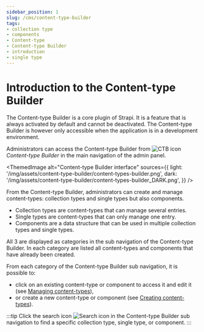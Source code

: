 ```yaml
---
sidebar_position: 1
slug: /cms/content-type-builder
tags:
- collection type
- components
- Content-type
- Content-type Builder
- introduction
- single type 
---
```


# Introduction to the Content-type Builder

The Content-type Builder is a core plugin of Strapi. It is a feature that is always activated by default and cannot be deactivated. The Content-type Builder is however only accessible when the application is in a development environment.

Administrators can access the Content-type Builder from ![CTB icon](/img/assets/icons/v5/Layout.svg) _Content-type Builder_ in the main navigation of the admin panel.

<ThemedImage
  alt="Content-type Builder interface"
  sources={{
    light: '/img/assets/content-type-builder/content-types-builder.png',
    dark: '/img/assets/content-type-builder/content-types-builder_DARK.png',
  }}
/>

From the Content-type Builder, administrators can create and manage content-types: collection types and single types but also components.

- Collection types are content-types that can manage several entries.
- Single types are content-types that can only manage one entry.
- Components are a data structure that can be used in multiple collection types and single types.

All 3 are displayed as categories in the sub navigation of the Content-type Builder. In each category are listed all content-types and components that have already been created.

From each category of the Content-type Builder sub navigation, it is possible to:

- click on an existing content-type or component to access it and edit it (see [Managing content-types](/cms/content-type-builder/managing-content-types)),
- or create a new content-type or component (see [Creating content-types](/cms/content-type-builder/creating-new-content-type)).

:::tip
Click the search icon ![Search icon](/img/assets/icons/v5/Search.svg) in the Content-type Builder sub navigation to find a specific collection type, single type, or component.
:::
